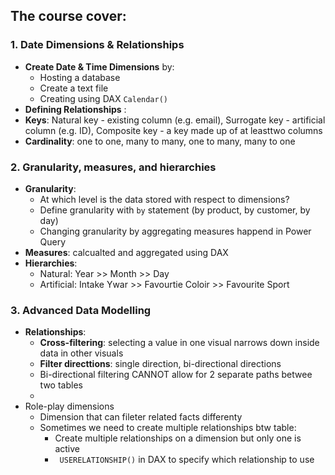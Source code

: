 ## The course cover:
### 1. Date Dimensions & Relationships 
- **Create Date & Time Dimensions** by:
  - Hosting a database
  - Create a text file
  - Creating using DAX ``Calendar()``
-  **Defining Relationships** :
  - **Keys**: Natural key - existing column (e.g. email), Surrogate key - artificial column (e.g. ID), Composite key - a key made up of at leasttwo columns
  - **Cardinality**: one to one, many to many, one to many, many to one
 ### 2. Granularity, measures, and hierarchies
 - **Granularity**:
   - At which level is the data stored with respect to dimensions?
   - Define granularity with ``by`` statement (by product, by customer, by day)
   - Changing granularity by aggregating measures happend in Power Query
 - **Measures**: calcualted and aggregated using DAX
 - **Hierarchies**:
   - Natural: Year >> Month >> Day
   - Artificial: Intake Ywar >> Favourtie Coloir >> Favourite Sport

### 3. Advanced Data Modelling
- **Relationships**:
  - **Cross-filtering**: selecting a value in one visual narrows down inside data in other visuals
  - **Filter directtions**: single direction, bi-directional directions
  - Bi-directional filtering CANNOT allow for 2 separate paths betwee two tables 
  - 
- Role-play dimensions
  - Dimension that can fileter related facts differenty
  - Sometimes we need to create multiple relationships btw table:
    -  Create multiple relationships on a dimension but only one is active
    -  `` USERELATIONSHIP()`` in DAX to specify which relationship to use

